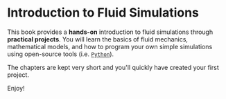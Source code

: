 # Introduction to Fluid Simulations

This book provides a **hands-on** introduction to fluid simulations through **practical projects**. You will learn the basics of fluid mechanics, mathematical models, and how to program your own simple simulations using open-source tools (i.e. [`Python`](https://www.python.org/)).

The chapters are kept very short and you'll quickly have created your first project.

Enjoy!
